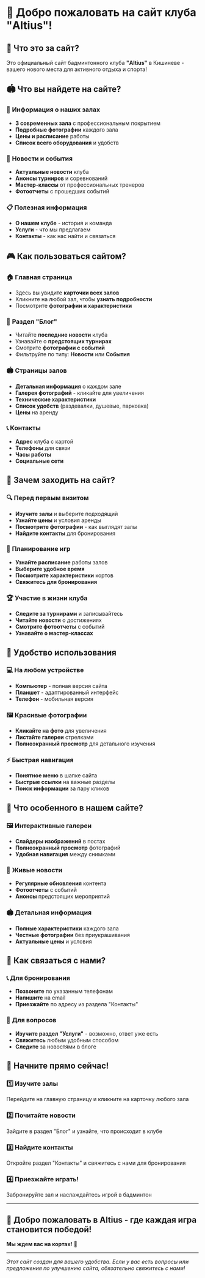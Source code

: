 # 🏸 Добро пожаловать на сайт клуба "Altius"!

## 🎯 Что это за сайт?

Это официальный сайт бадминтонного клуба **"Altius"** в Кишиневе - вашего нового места для активного отдыха и спорта!

## 🏟️ Что вы найдете на сайте?

### 📍 **Информация о наших залах**
- **3 современных зала** с профессиональным покрытием
- **Подробные фотографии** каждого зала
- **Цены и расписание** работы
- **Список всего оборудования** и удобств

### 📰 **Новости и события**
- **Актуальные новости** клуба
- **Анонсы турниров** и соревнований
- **Мастер-классы** от профессиональных тренеров
- **Фотоотчеты** с прошедших событий

### 📋 **Полезная информация**
- **О нашем клубе** - история и команда
- **Услуги** - что мы предлагаем
- **Контакты** - как нас найти и связаться

## 🎮 Как пользоваться сайтом?

### 🏠 **Главная страница**
- Здесь вы увидите **карточки всех залов**
- Кликните на любой зал, чтобы **узнать подробности**
- Посмотрите **фотографии и характеристики**

### 📝 **Раздел "Блог"**
- Читайте **последние новости** клуба
- Узнавайте о **предстоящих турнирах**
- Смотрите **фотографии с событий**
- Фильтруйте по типу: **Новости** или **События**

### 🏟️ **Страницы залов**
- **Детальная информация** о каждом зале
- **Галерея фотографий** - кликайте для увеличения
- **Технические характеристики**
- **Список удобств** (раздевалки, душевые, парковка)
- **Цены** на аренду

### 📞 **Контакты**
- **Адрес** клуба с картой
- **Телефоны** для связи
- **Часы работы**
- **Социальные сети**

## 🎯 Зачем заходить на сайт?

### 🔍 **Перед первым визитом**
- **Изучите залы** и выберите подходящий
- **Узнайте цены** и условия аренды
- **Посмотрите фотографии** - как выглядят залы
- **Найдите контакты** для бронирования

### 📅 **Планирование игр**
- **Узнайте расписание** работы залов
- **Выберите удобное время**
- **Посмотрите характеристики** кортов
- **Свяжитесь для бронирования**

### 🏆 **Участие в жизни клуба**
- **Следите за турнирами** и записывайтесь
- **Читайте новости** о достижениях
- **Смотрите фотоотчеты** с событий
- **Узнавайте о мастер-классах**

## 📱 Удобство использования

### 💻 **На любом устройстве**
- **Компьютер** - полная версия сайта
- **Планшет** - адаптированный интерфейс
- **Телефон** - мобильная версия

### 🖼️ **Красивые фотографии**
- **Кликайте на фото** для увеличения
- **Листайте галереи** стрелками
- **Полноэкранный просмотр** для детального изучения

### ⚡ **Быстрая навигация**
- **Понятное меню** в шапке сайта
- **Быстрые ссылки** на важные разделы
- **Поиск информации** за пару кликов

## 🎊 Что особенного в нашем сайте?

### 🖼️ **Интерактивные галереи**
- **Слайдеры изображений** в постах
- **Полноэкранный просмотр** фотографий
- **Удобная навигация** между снимками

### 📰 **Живые новости**
- **Регулярные обновления** контента
- **Фотоотчеты** с событий
- **Анонсы** предстоящих мероприятий

### 🏟️ **Детальная информация**
- **Полные характеристики** каждого зала
- **Честные фотографии** без приукрашивания
- **Актуальные цены** и условия

## 🤝 Как связаться с нами?

### 📞 **Для бронирования**
- **Позвоните** по указанным телефонам
- **Напишите** на email
- **Приезжайте** по адресу из раздела "Контакты"

### 💬 **Для вопросов**
- **Изучите раздел "Услуги"** - возможно, ответ уже есть
- **Свяжитесь** любым удобным способом
- **Следите** за новостями в блоге

## 🎯 Начните прямо сейчас!

### 1️⃣ **Изучите залы**
Перейдите на главную страницу и кликните на карточку любого зала

### 2️⃣ **Почитайте новости**
Зайдите в раздел "Блог" и узнайте, что происходит в клубе

### 3️⃣ **Найдите контакты**
Откройте раздел "Контакты" и свяжитесь с нами для бронирования

### 4️⃣ **Приезжайте играть!**
Забронируйте зал и наслаждайтесь игрой в бадминтон

---

## 🏸 **Добро пожаловать в Altius - где каждая игра становится победой!**

**Мы ждем вас на кортах!** 🎉

---

*Этот сайт создан для вашего удобства. Если у вас есть вопросы или предложения по улучшению сайта, обязательно свяжитесь с нами!*
